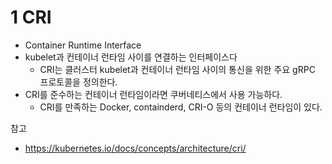 # 1 CRI

- Container Runtime Interface
- kubelet과 컨테이너 런타임 사이를 연결하는 인터페이스다
  - CRI는 클러스터 kubelet과 컨테이너 런타임 사이의 통신을 위한 주요 gRPC 프로토콜을 정의한다.
- CRI를 준수하는 컨테이너 런타임이라면 쿠버네티스에서 사용 가능하다.
  - CRI를 만족하는 Docker, containderd, CRI-O 등의 컨테이너 런타임이 있다.



참고

- https://kubernetes.io/docs/concepts/architecture/cri/